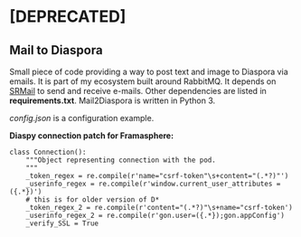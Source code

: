 # [DEPRECATED]

## Mail to Diaspora

Small piece of code providing a way to post text and image to Diaspora via
emails. It is part of my ecosystem built around RabbitMQ. It depends on
[SRMail](https://github.com/kianby/srmail) to send and receive e-mails. Other
dependencies are listed in **requirements.txt**. Mail2Diaspora is written in
Python 3.

*config.json* is a configuration example.


**Diaspy connection patch for Framasphere:**

    class Connection():
        """Object representing connection with the pod.
        """
        _token_regex = re.compile(r'name="csrf-token"\s+content="(.*?)"')
        _userinfo_regex = re.compile(r'window.current_user_attributes = ({.*})')
        # this is for older version of D*
        _token_regex_2 = re.compile(r'content="(.*?)"\s+name="csrf-token')
        _userinfo_regex_2 = re.compile(r'gon.user=({.*});gon.appConfig')
        _verify_SSL = True
